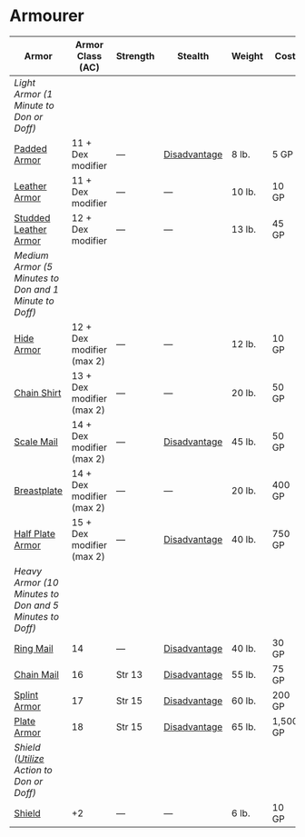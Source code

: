 # Armourer

| Armor                                                                                                                     | Armor Class (AC)          | Strength | Stealth                                                                                      | Weight | Cost     |
| ------------------------------------------------------------------------------------------------------------------------- | ------------------------- | -------- | -------------------------------------------------------------------------------------------- | ------ | -------- |
| _Light Armor (1 Minute to Don or Doff)_                                                                                   |                           |          |                                                                                              |        |          |
| [Padded Armor](https://www.dndbeyond.com/equipment/9-padded)                                                              | 11 + Dex modifier         | —        | [Disadvantage](https://www.dndbeyond.com/sources/dnd/free-rules/rules-glossary#Disadvantage) | 8 lb.  | 5 GP     |
| [Leather Armor](https://www.dndbeyond.com/equipment/10-leather)                                                           | 11 + Dex modifier         | —        | —                                                                                            | 10 lb. | 10 GP    |
| [Studded Leather Armor](https://www.dndbeyond.com/equipment/3-studded-leather)                                            | 12 + Dex modifier         | —        | —                                                                                            | 13 lb. | 45 GP    |
| _Medium Armor (5 Minutes to Don and 1 Minute to Doff)_                                                                    |                           |          |                                                                                              |        |          |
| [Hide Armor](https://www.dndbeyond.com/equipment/11-hide)                                                                 | 12 + Dex modifier (max 2) | —        | —                                                                                            | 12 lb. | 10 GP    |
| [Chain Shirt](https://www.dndbeyond.com/equipment/12-chain-shirt)                                                         | 13 + Dex modifier (max 2) | —        | —                                                                                            | 20 lb. | 50 GP    |
| [Scale Mail](https://www.dndbeyond.com/equipment/6-scale-mail)                                                            | 14 + Dex modifier (max 2) | —        | [Disadvantage](https://www.dndbeyond.com/sources/dnd/free-rules/rules-glossary#Disadvantage) | 45 lb. | 50 GP    |
| [Breastplate](https://www.dndbeyond.com/equipment/13-breastplate)                                                         | 14 + Dex modifier (max 2) | —        | —                                                                                            | 20 lb. | 400 GP   |
| [Half Plate Armor](https://www.dndbeyond.com/equipment/14-half-plate)                                                     | 15 + Dex modifier (max 2) | —        | [Disadvantage](https://www.dndbeyond.com/sources/dnd/free-rules/rules-glossary#Disadvantage) | 40 lb. | 750 GP   |
| _Heavy Armor (10 Minutes to Don and 5 Minutes to Doff)_                                                                   |                           |          |                                                                                              |        |          |
| [Ring Mail](https://www.dndbeyond.com/equipment/15-ring-mail)                                                             | 14                        | —        | [Disadvantage](https://www.dndbeyond.com/sources/dnd/free-rules/rules-glossary#Disadvantage) | 40 lb. | 30 GP    |
| [Chain Mail](https://www.dndbeyond.com/equipment/16-chain-mail)                                                           | 16                        | Str 13   | [Disadvantage](https://www.dndbeyond.com/sources/dnd/free-rules/rules-glossary#Disadvantage) | 55 lb. | 75 GP    |
| [Splint Armor](https://www.dndbeyond.com/equipment/17-splint)                                                             | 17                        | Str 15   | [Disadvantage](https://www.dndbeyond.com/sources/dnd/free-rules/rules-glossary#Disadvantage) | 60 lb. | 200 GP   |
| [Plate Armor](https://www.dndbeyond.com/equipment/18-plate)                                                               | 18                        | Str 15   | [Disadvantage](https://www.dndbeyond.com/sources/dnd/free-rules/rules-glossary#Disadvantage) | 65 lb. | 1,500 GP |
| _Shield ([Utilize](https://www.dndbeyond.com/sources/dnd/free-rules/rules-glossary#UtilizeAction) Action to Don or Doff)_ |                           |          |                                                                                              |        |          |
| [Shield](https://www.dndbeyond.com/equipment/8-shield)                                                                    | +2                        | —        | —                                                                                            | 6 lb.  | 10 GP    |